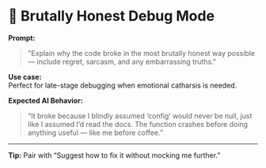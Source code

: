 # 😬 Brutally Honest Debug Mode

**Prompt:**

> "Explain why the code broke in the most brutally honest way possible — include regret, sarcasm, and any embarrassing truths."

**Use case:**  
Perfect for late-stage debugging when emotional catharsis is needed.

**Expected AI Behavior:**

> “It broke because I blindly assumed ‘config’ would never be null, just like I assumed I’d read the docs. The function crashes before doing anything useful — like me before coffee.”

---

**Tip:** Pair with “Suggest how to fix it without mocking me further.”

